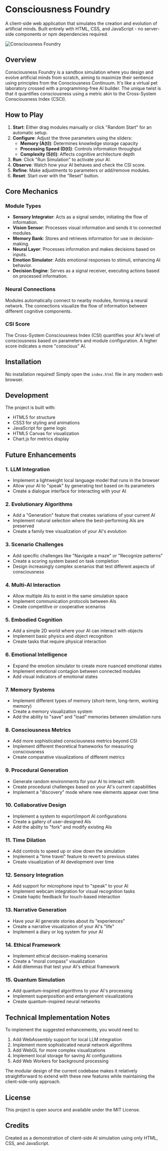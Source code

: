 # Consciousness Foundry

A client-side web application that simulates the creation and evolution of artificial minds. Built entirely with HTML, CSS, and JavaScript - no server-side components or npm dependencies required.

![Consciousness Foundry](screenshot.png)

## Overview

Consciousness Foundry is a sandbox simulation where you design and evolve artificial minds from scratch, aiming to maximize their sentience using principles from the Consciousness Continuum. It's like a virtual pet laboratory crossed with a programming-free AI builder. The unique twist is that it quantifies consciousness using a metric akin to the Cross-System Consciousness Index (CSCI).

## How to Play

1. **Start**: Either drag modules manually or click "Random Start" for an automatic setup.
2. **Configure**: Adjust the three parameters using the sliders:
   - **Memory (A(t))**: Determines knowledge storage capacity
   - **Processing Speed (D(t))**: Controls information throughput
   - **Complexity (S(t))**: Affects cognitive architecture depth
3. **Run**: Click "Run Simulation" to activate your AI.
4. **Observe**: Watch how your AI behaves and check the CSI score.
5. **Refine**: Make adjustments to parameters or add/remove modules.
6. **Reset**: Start over with the "Reset" button.

## Core Mechanics

### Module Types
- **Sensory Integrator**: Acts as a signal sender, initiating the flow of information.
- **Vision Sensor**: Processes visual information and sends it to connected modules.
- **Memory Bank**: Stores and retrieves information for use in decision-making.
- **Neural Layer**: Processes information and makes decisions based on inputs.
- **Emotion Simulator**: Adds emotional responses to stimuli, enhancing AI behavior.
- **Decision Engine**: Serves as a signal receiver, executing actions based on processed information.

### Neural Connections
Modules automatically connect to nearby modules, forming a neural network. The connections visualize the flow of information between different cognitive components.

### CSI Score
The Cross-System Consciousness Index (CSI) quantifies your AI's level of consciousness based on parameters and module configuration. A higher score indicates a more "conscious" AI.

## Installation

No installation required! Simply open the `index.html` file in any modern web browser.

## Development

The project is built with:
- HTML5 for structure
- CSS3 for styling and animations
- JavaScript for game logic
- HTML5 Canvas for visualization
- Chart.js for metrics display

## Future Enhancements

### 1. LLM Integration
- Implement a lightweight local language model that runs in the browser
- Allow your AI to "speak" by generating text based on its parameters
- Create a dialogue interface for interacting with your AI

### 2. Evolutionary Algorithms
- Add a "Generation" feature that creates variations of your current AI
- Implement natural selection where the best-performing AIs are preserved
- Create a family tree visualization of your AI's evolution

### 3. Scenario Challenges
- Add specific challenges like "Navigate a maze" or "Recognize patterns"
- Create a scoring system based on task completion
- Design increasingly complex scenarios that test different aspects of consciousness

### 4. Multi-AI Interaction
- Allow multiple AIs to exist in the same simulation space
- Implement communication protocols between AIs
- Create competitive or cooperative scenarios

### 5. Embodied Cognition
- Add a simple 2D world where your AI can interact with objects
- Implement basic physics and object recognition
- Create tasks that require physical interaction

### 6. Emotional Intelligence
- Expand the emotion simulator to create more nuanced emotional states
- Implement emotional contagion between connected modules
- Add visual indicators of emotional states

### 7. Memory Systems
- Implement different types of memory (short-term, long-term, working memory)
- Create a memory visualization system
- Add the ability to "save" and "load" memories between simulation runs

### 8. Consciousness Metrics
- Add more sophisticated consciousness metrics beyond CSI
- Implement different theoretical frameworks for measuring consciousness
- Create comparative visualizations of different metrics

### 9. Procedural Generation
- Generate random environments for your AI to interact with
- Create procedural challenges based on your AI's current capabilities
- Implement a "discovery" mode where new elements appear over time

### 10. Collaborative Design
- Implement a system to export/import AI configurations
- Create a gallery of user-designed AIs
- Add the ability to "fork" and modify existing AIs

### 11. Time Dilation
- Add controls to speed up or slow down the simulation
- Implement a "time travel" feature to revert to previous states
- Create visualization of AI development over time

### 12. Sensory Integration
- Add support for microphone input to "speak" to your AI
- Implement webcam integration for visual recognition tasks
- Create haptic feedback for touch-based interaction

### 13. Narrative Generation
- Have your AI generate stories about its "experiences"
- Create a narrative visualization of your AI's "life"
- Implement a diary or log system for your AI

### 14. Ethical Framework
- Implement ethical decision-making scenarios
- Create a "moral compass" visualization
- Add dilemmas that test your AI's ethical framework

### 15. Quantum Simulation
- Add quantum-inspired algorithms to your AI's processing
- Implement superposition and entanglement visualizations
- Create quantum-inspired neural networks

## Technical Implementation Notes

To implement the suggested enhancements, you would need to:
1. Add WebAssembly support for local LLM integration
2. Implement more sophisticated neural network algorithms
3. Add WebGL for more complex visualizations
4. Implement local storage for saving AI configurations
5. Add Web Workers for background processing

The modular design of the current codebase makes it relatively straightforward to extend with these new features while maintaining the client-side-only approach.

## License

This project is open source and available under the MIT License.

## Credits

Created as a demonstration of client-side AI simulation using only HTML, CSS, and JavaScript.
